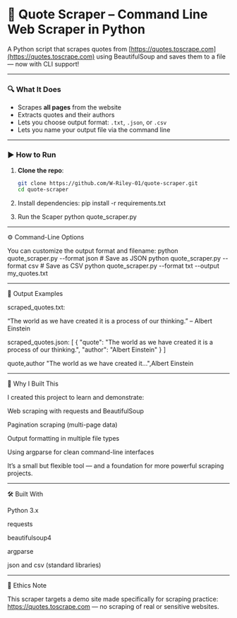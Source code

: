# 📝 Quote Scraper – Command Line Web Scraper in Python

A Python script that scrapes quotes from [https://quotes.toscrape.com](https://quotes.toscrape.com) using BeautifulSoup and saves them to a file — now with CLI support!

---

### 🔍 What It Does

- Scrapes **all pages** from the website
- Extracts quotes and their authors
- Lets you choose output format: `.txt`, `.json`, or `.csv`
- Lets you name your output file via the command line

---

### ▶️ How to Run

1. **Clone the repo**:

   ```bash
   git clone https://github.com/W-Riley-01/quote-scraper.git
   cd quote-scraper

2. Install dependencies:
pip install -r requirements.txt

3. Run the Scaper
python quote_scraper.py

---

⚙️ Command-Line Options

You can customize the output format and filename:
python quote_scraper.py --format json             # Save as JSON
python quote_scraper.py --format csv              # Save as CSV
python quote_scraper.py --format txt --output my_quotes.txt

---

📁 Output Examples

scraped_quotes.txt:

“The world as we have created it is a process of our thinking.” – Albert Einstein

scraped_quotes.json:
[
  {
    "quote": "The world as we have created it is a process of our thinking.",
    "author": "Albert Einstein"
  }
]


quote,author
"The world as we have created it...",Albert Einstein


---

🧠 Why I Built This

I created this project to learn and demonstrate:

Web scraping with requests and BeautifulSoup

Pagination scraping (multi-page data)

Output formatting in multiple file types

Using argparse for clean command-line interfaces

It’s a small but flexible tool — and a foundation for more powerful scraping projects.

---

🛠 Built With

Python 3.x

requests

beautifulsoup4

argparse

json and csv (standard libraries)

---

🔐 Ethics Note

This scraper targets a demo site made specifically for scraping practice:
https://quotes.toscrape.com — no scraping of real or sensitive websites.
